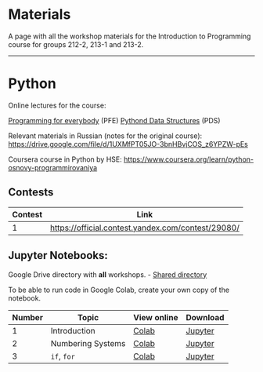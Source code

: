 # Materials
A page with all the workshop materials for the Introduction to Programming course for groups 212-2, 213-1 and 213-2.

-----

# Python

Online lectures for the course:

[Programming for everybody](https://www.coursera.org/learn/python?specialization=python) (PFE)
[Pythond Data Structures](https://www.coursera.org/learn/python-data) (PDS)

Relevant materials in Russian (notes for the original course): https://drive.google.com/file/d/1UXMfPT05JO-3bnHBvjCOS_z6YPZW-pEs

Coursera course in Python by HSE: https://www.coursera.org/learn/python-osnovy-programmirovaniya

## Contests

| Contest | Link |
|---------|------|
| 1 | https://official.contest.yandex.com/contest/29080/ |


## Jupyter Notebooks:

Google Drive directory with **all** workshops. - [Shared directory](https://drive.google.com/drive/folders/14gqJC8A_dM13ZT7EijI_4pbWMJYhqR1T)

To be able to run code in Google Colab, create your own copy of the notebook.

| Number | Topic | View online | Download |
|--------|-------|-------------|----------|
| 1 | Introduction | [Colab](https://colab.research.google.com/drive/163k2AVJAOXi5vzuqhLTUbUtXBORDWjJ0) | [Jupyter](https://drive.google.com/file/d/163k2AVJAOXi5vzuqhLTUbUtXBORDWjJ0) |
| 2 | Numbering Systems | [Colab](https://colab.research.google.com/drive/1SZqOa3szmbJtrGOvqOhOzqIWyN8lvjnO) | [Jupyter](https://drive.google.com/file/d/1SZqOa3szmbJtrGOvqOhOzqIWyN8lvjnO)
| 3 | `if`, `for` | [Colab](https://colab.research.google.com/drive/12dkRJ7DyOxn4u5rgfsD7ulA4VsZGk4_Y) | [Jupyter](https://drive.google.com/file/d/12dkRJ7DyOxn4u5rgfsD7ulA4VsZGk4_Y)

